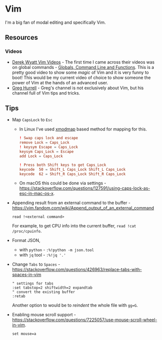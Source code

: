 # Vim

I'm a big fan of modal editing and specifically Vim.

## Resources

### Videos

- [Derek Wyatt Vim Videos](http://derekwyatt.org/vim/tutorials/) - The first
  time I came across their videos was on global commands - [Globals, Command Line and Functions](https://vimeo.com/15443936). 
  This is a pretty good video to show some _magic_ of Vim and it is very funny to boot! This would be my
  current video of choice to show someone the power of Vim at the hands of an advanced user.
- [Greg Hurrell](https://www.youtube.com/channel/UCXPHFM88IlFn68OmLwtPmZA) - Greg's channel is not exclusively about Vim, 
  but his channel full of Vim tips and tricks.

## Tips

- Map `CapsLock` to `Esc`
	-	In Linux I've used [xmodmap](https://www.x.org/archive/X11R6.8.1/doc/xmodmap.1.html) based method
	  for mapping for this.
	
		```conf
		! Swap caps lock and escape
		remove Lock = Caps_Lock
		! keysym Escape = Caps_Lock
		keysym Caps_Lock = Escape
		add Lock = Caps_Lock

		! Press both Shift keys to get Caps_Lock
		keycode  50 = Shift_L Caps_Lock Shift_L Caps_Lock
		keycode  62 = Shift_R Caps_Lock Shift_R Caps_Lock
		```
	- On macOS this could be done via settings -
	  <https://stackoverflow.com/questions/127591/using-caps-lock-as-esc-in-mac-os-x>.
- Appending result from an external command to the buffer -
  <https://vim.fandom.com/wiki/Append_output_of_an_external_command>
  
  `read !<external command>`
  
  For example, to get CPU info into the current buffer, `read !cat /proc/cpuinfo`.
- Format JSON,
  - with `python` - `:%!python -m json.tool`
  - with `jq` tool - `:%!jq '.'`
- Change `Tabs` to `Spaces` -
  <https://stackoverflow.com/questions/426963/replace-tabs-with-spaces-in-vim>
  
  ```vim
  " settings for tabs
  :set tabstop=2 shiftwidth=2 expandtab
  " convert the existing buffer
  :retab
  ```
  
  Another option to would be to _reindent_ the whole file with `gg=G`.
- Enabling mouse scroll support -
  <https://stackoverflow.com/questions/7225057/use-mouse-scroll-wheel-in-vim>.

  ```
  set mouse=a
  ```
